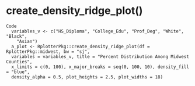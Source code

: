 # create_density_ridge_plot()

    Code
      variables_v <- c("HS_Diploma", "College_Edu", "Prof_Deg", "White", "Black",
        "Asian")
      a_plot <- RplotterPkg::create_density_ridge_plot(df = RplotterPkg::midwest, bw = "sj",
      variables = variables_v, title = "Percent Distribution Among Midwest Counties",
      x_limits = c(0, 100), x_major_breaks = seq(0, 100, 10), density_fill = "blue",
      density_alpha = 0.5, plot_heights = 2.5, plot_widths = 18)

